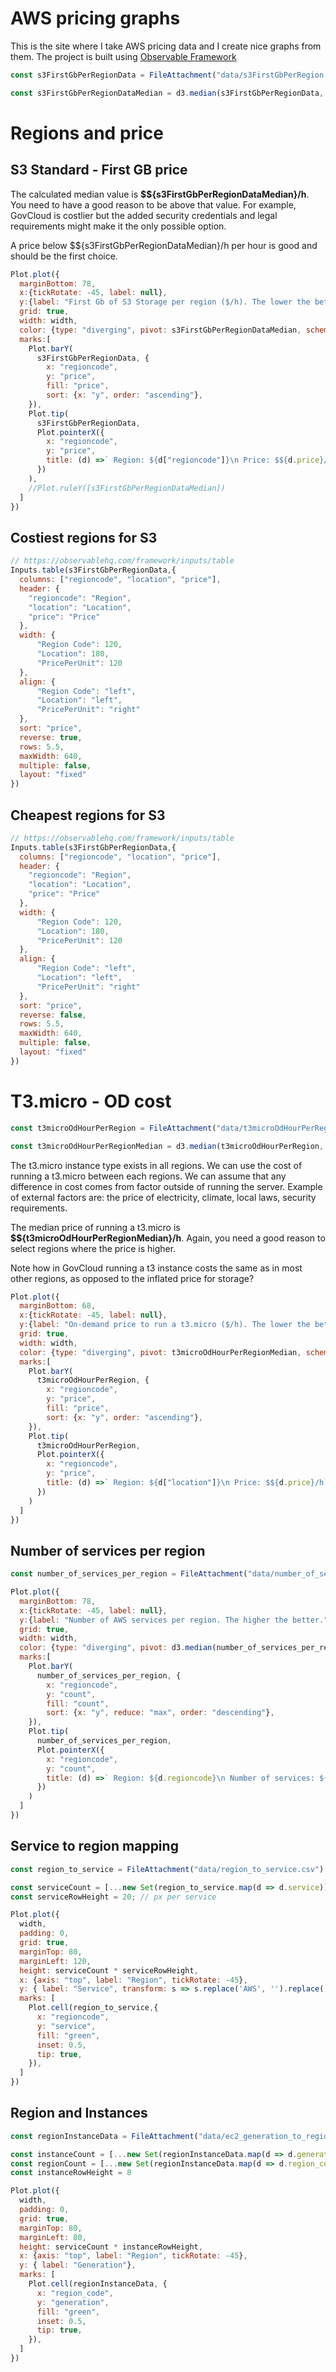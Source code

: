 ---
---

# AWS pricing graphs

This is the site where I take AWS pricing data and I create nice graphs from them.
The project is built using [Observable Framework](https://observablehq.com/framework)

```js
const s3FirstGbPerRegionData = FileAttachment("data/s3FirstGbPerRegion.csv").csv({typed: true});
```

```js
const s3FirstGbPerRegionDataMedian = d3.median(s3FirstGbPerRegionData, d=>d.price);
```

# Regions and price
## S3 Standard - First GB price
The calculated median value is **$${s3FirstGbPerRegionDataMedian}/h**. You need to have a good reason to be above that value. For example, GovCloud is costlier but the added security credentials and legal requirements might make it the only possible option.

A price below $${s3FirstGbPerRegionDataMedian}/h per hour is good and should be the first choice.

<div class="card">

```js
Plot.plot({
  marginBottom: 78,
  x:{tickRotate: -45, label: null},
  y:{label: "First Gb of S3 Storage per region ($/h). The lower the better."},
  grid: true,
  width: width,
  color: {type: "diverging", pivot: s3FirstGbPerRegionDataMedian, scheme: "BuRd"},
  marks:[
    Plot.barY(
      s3FirstGbPerRegionData, {
        x: "regioncode",
        y: "price",
        fill: "price",
        sort: {x: "y", order: "ascending"},
    }),
    Plot.tip(
      s3FirstGbPerRegionData,
      Plot.pointerX({
        x: "regioncode",
        y: "price",
        title: (d) =>` Region: ${d["regioncode"]}\n Price: $${d.price}/h`
      })
    ),
    //Plot.ruleY([s3FirstGbPerRegionDataMedian])
  ]
})
```

</div>

<div class="grid grid-cols-2">
<div class="card"><h2>Costiest regions for S3</h2>

```js
// https://observablehq.com/framework/inputs/table
Inputs.table(s3FirstGbPerRegionData,{
  columns: ["regioncode", "location", "price"],
  header: {
    "regioncode": "Region",
    "location": "Location",
    "price": "Price"
  },
  width: {
      "Region Code": 120,
      "Location": 180,
      "PricePerUnit": 120
  },
  align: {
      "Region Code": "left",
      "Location": "left",
      "PricePerUnit": "right"
  },
  sort: "price",
  reverse: true,
  rows: 5.5,
  maxWidth: 640,
  multiple: false,
  layout: "fixed"
})
```

</div>
<div class="card"><h2>Cheapest regions for S3</h2>

```js
// https://observablehq.com/framework/inputs/table
Inputs.table(s3FirstGbPerRegionData,{
  columns: ["regioncode", "location", "price"],
  header: {
    "regioncode": "Region",
    "location": "Location",
    "price": "Price"
  },
  width: {
      "Region Code": 120,
      "Location": 180,
      "PricePerUnit": 120
  },
  align: {
      "Region Code": "left",
      "Location": "left",
      "PricePerUnit": "right"
  },
  sort: "price",
  reverse: false,
  rows: 5.5,
  maxWidth: 640,
  multiple: false,
  layout: "fixed"
})
```

</div>
</div>

# T3.micro - OD cost

```js
const t3microOdHourPerRegion = FileAttachment("data/t3microOdHourPerRegion.csv").csv({typed: true})
```

```js
const t3microOdHourPerRegionMedian = d3.median(t3microOdHourPerRegion, d=>d.price);
```

The t3.micro instance type exists in all regions. We can use the cost of running a t3.micro between each regions. We can assume that any difference in cost comes from factor outside of running the server. Example of external factors are: the price of electricity, climate, local laws, security requirements.

The median price of running a t3.micro is **$${t3microOdHourPerRegionMedian}/h**. Again, you need a good reason to select regions where the price is higher.

<div class="tip">
  <p>Note how in GovCloud running a t3 instance costs the same as in most other regions, as opposed to the inflated price for storage?  </p>
</div>


<div class="card">

```js
Plot.plot({
  marginBottom: 68,
  x:{tickRotate: -45, label: null},
  y:{label: "On-demand price to run a t3.micro ($/h). The lower the better."},
  grid: true,
  width: width,
  color: {type: "diverging", pivot: t3microOdHourPerRegionMedian, scheme: "BuRd"},
  marks:[
    Plot.barY(
      t3microOdHourPerRegion, {
        x: "regioncode",
        y: "price",
        fill: "price",
        sort: {x: "y", order: "ascending"},
    }),
    Plot.tip(
      t3microOdHourPerRegion,
      Plot.pointerX({
        x: "regioncode",
        y: "price",
        title: (d) =>` Region: ${d["location"]}\n Price: $${d.price}/h`
      })
    )
  ]
})
```

</div>

## Number of services per region

```js
const number_of_services_per_region = FileAttachment("data/number_of_services_per_region.csv").csv({typed:true})
```

<div class="card">

```js
Plot.plot({
  marginBottom: 78,
  x:{tickRotate: -45, label: null},
  y:{label: "Number of AWS services per region. The higher the better."},
  grid: true,
  width: width,
  color: {type: "diverging", pivot: d3.median(number_of_services_per_region, d=>d.count), scheme: "Greens"},
  marks:[
    Plot.barY(
      number_of_services_per_region, {
        x: "regioncode",
        y: "count",
        fill: "count",
        sort: {x: "y", reduce: "max", order: "descending"},
    }),
    Plot.tip(
      number_of_services_per_region,
      Plot.pointerX({
        x: "regioncode",
        y: "count",
        title: (d) =>` Region: ${d.regioncode}\n Number of services: ${d.count}`
      })
    )
  ]
})
```

</div>

## Service to region mapping

```js
const region_to_service = FileAttachment("data/region_to_service.csv").csv({typed:true})
```

```js
const serviceCount = [...new Set(region_to_service.map(d => d.service))].length
const serviceRowHeight = 20; // px per service
```

<div class="card">

```js
Plot.plot({
  width,
  padding: 0,
  grid: true,
  marginTop: 80,
  marginLeft: 120,
  height: serviceCount * serviceRowHeight, 
  x: {axis: "top", label: "Region", tickRotate: -45},
  y: { label: "Service", transform: s => s.replace('AWS', '').replace('Amazon', '') },
  marks: [
    Plot.cell(region_to_service,{
      x: "regioncode",
      y: "service",
      fill: "green",
      inset: 0.5,
      tip: true,
    }),
  ]
})
```

</div>

## Region and Instances

```js
const regionInstanceData = FileAttachment("data/ec2_generation_to_regions.csv").csv({typed:true})
```

```js
const instanceCount = [...new Set(regionInstanceData.map(d => d.generation))].length
const regionCount = [...new Set(regionInstanceData.map(d => d.region_code))].length
const instanceRowHeight = 8

```

<div class="card">

```js
Plot.plot({
  width,
  padding: 0,
  grid: true,
  marginTop: 80,
  marginLeft: 80,
  height: serviceCount * instanceRowHeight, 
  x: {axis: "top", label: "Region", tickRotate: -45},
  y: { label: "Generation"},
  marks: [
    Plot.cell(regionInstanceData, {
      x: "region_code",
      y: "generation",
      fill: "green",
      inset: 0.5,
      tip: true,
    }),
  ]
})
```
</div>

